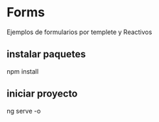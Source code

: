 # Forms

Ejemplos de formularios por templete y Reactivos

## instalar paquetes 
npm install

## iniciar proyecto
ng serve -o


